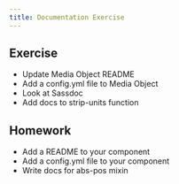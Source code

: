 ```yaml
---
title: Documentation Exercise
---
```


## Exercise

- Update Media Object README
- Add a config.yml file to Media Object
- Look at Sassdoc
- Add docs to strip-units function



## Homework 

- Add a README to your component
- Add a config.yml file to your component
- Write docs for abs-pos mixin